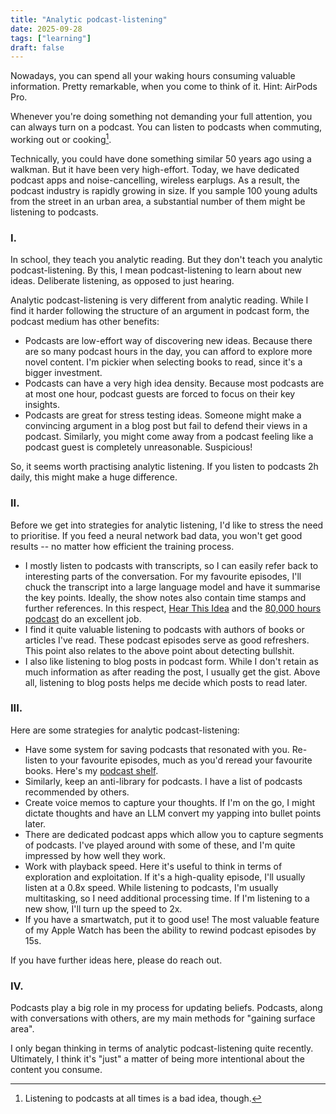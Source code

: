 ```yaml
---
title: "Analytic podcast-listening"
date: 2025-09-28
tags: ["learning"]
draft: false
---
```


Nowadays, you can spend all your waking hours consuming valuable information. Pretty remarkable, when you come to think of it. Hint: AirPods Pro.

Whenever you're doing something not demanding your full attention, you can always turn on a podcast. You can listen to podcasts when commuting, working out or cooking[^bad-idea].

Technically, you could have done something similar 50 years ago using a walkman. But it have been very high-effort. Today, we have dedicated podcast apps and noise-cancelling, wireless earplugs. As a result, the podcast industry is rapidly growing in size. If you sample 100 young adults from the street in an urban area, a substantial number of them might be listening to podcasts.

### I.
In school, they teach you analytic reading. But they don't teach you analytic podcast-listening. By this, I mean podcast-listening to learn about new ideas. Deliberate listening, as opposed to just hearing.

Analytic podcast-listening is very different from analytic reading. While I find it harder following the structure of an argument in podcast form, the podcast medium has other benefits:

- Podcasts are low-effort way of discovering new ideas. Because there are so many podcast hours in the day, you can afford to explore more novel content. I'm pickier when selecting books to read, since it's a bigger investment.
- Podcasts can have a very high idea density. Because most podcasts are at most one hour, podcast guests are forced to focus on their key insights.
- Podcasts are great for stress testing ideas. Someone might make a convincing argument in a blog post but fail to defend their views in a podcast. Similarly, you might come away from a podcast feeling like a podcast guest is completely unreasonable. Suspicious!

So, it seems worth practising analytic listening. If you listen to podcasts 2h daily, this might make a huge difference.

### II.
Before we get into strategies for analytic listening, I'd like to stress the need to prioritise. If you feed a neural network bad data, you won't get good results -- no matter how efficient the training process.

- I mostly listen to podcasts with transcripts, so I can easily refer back to interesting parts of the conversation. For my favourite episodes, I'll chuck the transcript into a large language model and have it summarise the key points. Ideally, the show notes also contain time stamps and further references. In this respect, [Hear This Idea](https://hearthisidea.com/) and the [80,000 hours podcast](https://80000hours.org/podcast/) do an excellent job.
- I find it quite valuable listening to podcasts with authors of books or articles I've read. These podcast episodes serve as good refreshers. This point also relates to the above point about detecting bullshit.
- I also like listening to blog posts in podcast form. While I don't retain as much information as after reading the post, I usually get the gist. Above all, listening to blog posts helps me decide which posts to read later.

### III.
Here are some strategies for analytic podcast-listening:

- Have some system for saving podcasts that resonated with you. Re-listen to your favourite episodes, much as you'd reread your favourite books. Here's my [podcast shelf](https://open.spotify.com/playlist/77yvdL2OH9bKwit9SNECGN?si=9b726b7d35174fb3).
- Similarly, keep an anti-library for podcasts. I have a list of podcasts recommended by others.
- Create voice memos to capture your thoughts. If I'm on the go, I might dictate thoughts and have an LLM convert my yapping into bullet points later.
- There are dedicated podcast apps which allow you to capture segments of podcasts. I've played around with some of these, and I'm quite impressed by how well they work.
- Work with playback speed. Here it's useful to think in terms of exploration and exploitation. If it's a high-quality episode, I'll usually listen at a 0.8x speed. While listening to podcasts, I'm usually multitasking, so I need additional processing time. If I'm listening to a new show, I'll turn up the speed to 2x.
- If you have a smartwatch, put it to good use! The most valuable feature of my Apple Watch has been the ability to rewind podcast episodes by 15s.

If you have further ideas here, please do reach out.

### IV.
Podcasts play a big role in my process for updating beliefs. Podcasts, along with conversations with others, are my main methods for "gaining surface area".

I only began thinking in terms of analytic podcast-listening quite recently. Ultimately, I think it's "just" a matter of being more intentional about the content you consume.

[^bad-idea]: Listening to podcasts at all times is a bad idea, though.
